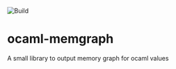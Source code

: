 ![Build](https://github.com/gbury/memgraph/workflows/main/badge.svg)

# ocaml-memgraph
A small library to output memory graph for ocaml values
